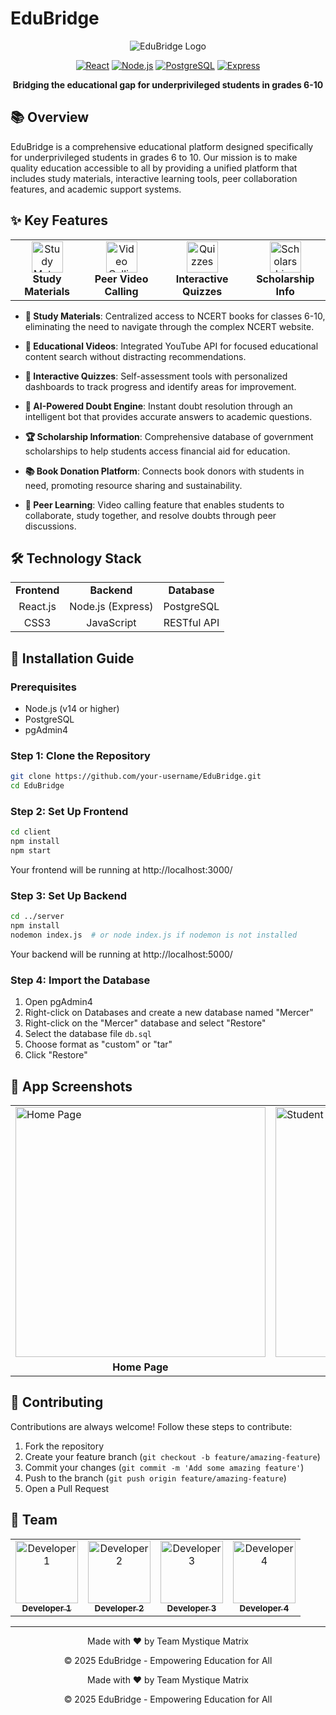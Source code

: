 # EduBridge

<div align="center">

![EduBridge Logo](client/src/assets/logo.png)

[![React](https://img.shields.io/badge/React-18.2.0-61DAFB?style=for-the-badge&logo=react)](https://reactjs.org/)
[![Node.js](https://img.shields.io/badge/Node.js-16.x-339933?style=for-the-badge&logo=node.js)](https://nodejs.org/)
[![PostgreSQL](https://img.shields.io/badge/PostgreSQL-14.x-4169E1?style=for-the-badge&logo=postgresql)](https://www.postgresql.org/)
[![Express](https://img.shields.io/badge/Express-4.x-000000?style=for-the-badge&logo=express)](https://expressjs.com/)

**Bridging the educational gap for underprivileged students in grades 6-10**

</div>

## 📚 Overview

EduBridge is a comprehensive educational platform designed specifically for underprivileged students in grades 6 to 10. Our mission is to make quality education accessible to all by providing a unified platform that includes study materials, interactive learning tools, peer collaboration features, and academic support systems.

## ✨ Key Features

<div align="center">
  <table>
    <tr>
      <td align="center">
        <img src="client/src/assets/book.png" width="50" alt="Study Materials">
        <br>
        <b>Study Materials</b>
      </td>
      <td align="center">
        <img src="client/src/assets/video-call.png" width="50" alt="Video Calling">
        <br>
        <b>Peer Video Calling</b>
      </td>
      <td align="center">
        <img src="client/src/assets/graduation-outline.png" width="50" alt="Quizzes">
        <br>
        <b>Interactive Quizzes</b>
      </td>
      <td align="center">
        <img src="client/src/assets/scholarship.png" width="50" alt="Scholarships">
        <br>
        <b>Scholarship Info</b>
      </td>
    </tr>
  </table>
</div>

- **📖 Study Materials**: Centralized access to NCERT books for classes 6-10, eliminating the need to navigate through the complex NCERT website.

- **🎥 Educational Videos**: Integrated YouTube API for focused educational content search without distracting recommendations.

- **📝 Interactive Quizzes**: Self-assessment tools with personalized dashboards to track progress and identify areas for improvement.

- **🤖 AI-Powered Doubt Engine**: Instant doubt resolution through an intelligent bot that provides accurate answers to academic questions.

- **🏆 Scholarship Information**: Comprehensive database of government scholarships to help students access financial aid for education.

- **📚 Book Donation Platform**: Connects book donors with students in need, promoting resource sharing and sustainability.

- **👥 Peer Learning**: Video calling feature that enables students to collaborate, study together, and resolve doubts through peer discussions.

## 🛠️ Technology Stack

<div align="center">
  <table>
    <tr>
      <td align="center"><b>Frontend</b></td>
      <td align="center"><b>Backend</b></td>
      <td align="center"><b>Database</b></td>
    </tr>
    <tr>
      <td align="center">
        React.js
      </td>
      <td align="center">
        Node.js (Express)
      </td>
      <td align="center">
        PostgreSQL
      </td>
    </tr>
    <tr>
      <td align="center">
        CSS3
      </td>
      <td align="center">
        JavaScript
      </td>
      <td align="center">
        RESTful API
      </td>
    </tr>
  </table>
</div>

## 🚀 Installation Guide

### Prerequisites
- Node.js (v14 or higher)
- PostgreSQL
- pgAdmin4

### Step 1: Clone the Repository

```bash
git clone https://github.com/your-username/EduBridge.git
cd EduBridge
```

### Step 2: Set Up Frontend

```bash
cd client
npm install
npm start
```
Your frontend will be running at http://localhost:3000/

### Step 3: Set Up Backend

```bash
cd ../server
npm install
nodemon index.js  # or node index.js if nodemon is not installed
```
Your backend will be running at http://localhost:5000/

### Step 4: Import the Database

1. Open pgAdmin4
2. Right-click on Databases and create a new database named "Mercer"
3. Right-click on the "Mercer" database and select "Restore"
4. Select the database file `db.sql`
5. Choose format as "custom" or "tar"
6. Click "Restore"

## 📱 App Screenshots

<div align="center">
  <table>
    <tr>
      <td><img src="client/src/assets/homeimg.png" width="400" alt="Home Page"></td>
      <td><img src="client/src/assets/student.png" width="400" alt="Student Dashboard"></td>
    </tr>
    <tr>
      <td align="center"><b>Home Page</b></td>
      <td align="center"><b>Student Dashboard</b></td>
    </tr>
  </table>
</div>

## 🤝 Contributing

Contributions are always welcome! Follow these steps to contribute:

1. Fork the repository
2. Create your feature branch (`git checkout -b feature/amazing-feature`)
3. Commit your changes (`git commit -m 'Add some amazing feature'`)
4. Push to the branch (`git push origin feature/amazing-feature`)
5. Open a Pull Request

## 👥 Team

<div align="center">
  <table>
    <tr>
      <td align="center">
        <a href="https://github.com/username1">
          <img src="client/src/assets/devloper1.jpeg" width="100" alt="Developer 1">
          <br>
          <sub><b>Developer 1</b></sub>
        </a>
      </td>
      <td align="center">
        <a href="https://github.com/username2">
          <img src="client/src/assets/devloper2.jpg" width="100" alt="Developer 2">
          <br>
          <sub><b>Developer 2</b></sub>
        </a>
      </td>
      <td align="center">
        <a href="https://github.com/username3">
          <img src="client/src/assets/devloper3.jpg" width="100" alt="Developer 3">
          <br>
          <sub><b>Developer 3</b></sub>
        </a>
      </td>
      <td align="center">
        <a href="https://github.com/username4">
          <img src="client/src/assets/devloper4.jpg" width="100" alt="Developer 4">
          <br>
          <sub><b>Developer 4</b></sub>
        </a>
      </td>
    </tr>
  </table>
</div>

---

<div align="center">
  <p>Made with ❤️ by Team Mystique Matrix</p>
  <p>© 2025 EduBridge - Empowering Education for All</p>
</div>

<div align="center">
  <p>Made with ❤️ by Team Mystique Matrix</p>
  <p>© 2025 EduBridge - Empowering Education for All</p>
</div>